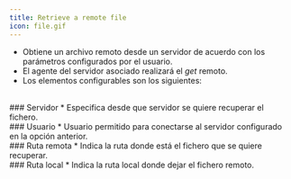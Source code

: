 ```yaml
---
title: Retrieve a remote file
icon: file.gif
---
```

* Obtiene un archivo remoto desde un servidor de acuerdo con los parámetros configurados por el usuario.
* El agente del servidor asociado realizará el *get* remoto.
* Los elementos configurables son los siguientes:

<br />
### Servidor
* Especifica desde que servidor se quiere recuperar el fichero.

<br />
### Usuario
* Usuario permitido para conectarse al servidor configurado en la opción anterior.

<br />
### Ruta remota
* Indica la ruta donde está el fichero que se quiere recuperar.


<br />
### Ruta local
* Indica la ruta local donde dejar el fichero remoto.